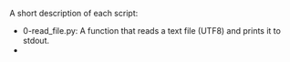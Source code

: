 A short description of each script:
+ 0-read_file.py: A function that reads a text file (UTF8) and prints it to stdout.
+ 
